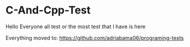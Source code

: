# C-And-Cpp-Test
Hello Everyone all test or the most test that I have is here

Everything moved to: https://github.com/adriabama06/programing-tests
